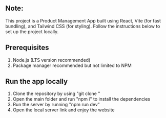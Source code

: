 ## Note:
This project is a Product Management App built using React, Vite (for fast bundling), and Tailwind CSS (for styling). Follow the instructions below to set up the project locally.

## Prerequisites
1. Node.js (LTS version recommended)
2. Package manager recommended but not limited to NPM

## Run the app locally
1. Clone the repository by using "git clone <repository-url>"
2. Open the main folder and run "npm i" to install the dependencies
3. Run the server by running "npm run dev"
4. Open the local server link and enjoy the website